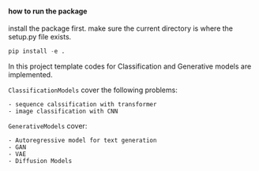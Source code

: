 #### how to run the package

install the package first. make sure the current directory is where the setup.py file exists.

```python
pip install -e . 
```

In this project template codes for Classification and Generative models are implemented. 

`ClassificationModels` cover the following problems:

    - sequence calssification with transformer
    - image classification with CNN

`GenerativeModels` cover:

    - Autoregressive model for text generation
    - GAN
    - VAE
    - Diffusion Models

